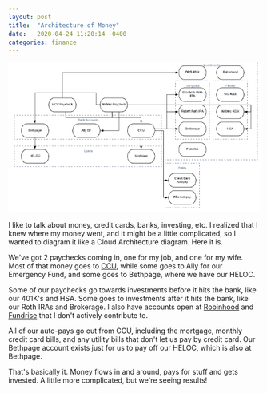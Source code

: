 ```yaml
---
layout: post
title:  "Architecture of Money"
date:   2020-04-24 11:20:14 -0400
categories: finance
---
```


![Architecture](/images/ccu/arch.png)

I like to talk about money, credit cards, banks, investing, etc. I realized that I knew where my money went, and it might be a little complicated, so I wanted to diagram it like a Cloud Architecture diagram. Here it is.

We've got 2 paychecks coming in, one for my job, and one for my wife. Most of that money goes to [CCU](https://rskelton.com/high-interest-checking-account/), while some goes to Ally for our Emergency Fund, and some goes to Bethpage, where we have our HELOC.

Some of our paychecks go towards investments before it hits the bank, like our 401K's and HSA. Some goes to investments after it hits the bank, like our Roth IRAs and Brokerage. I also have accounts open at [Robinhood](https://rskelton.com/robinhood/) and [Fundrise](https://fundrise.com/r/pdog4) that I don't actively contribute to.

All of our auto-pays go out from CCU, including the mortgage, monthly credit card bills, and any utility bills that don't let us pay by credit card. Our Bethpage account exists just for us to pay off our HELOC, which is also at Bethpage.

That's basically it. Money flows in and around, pays for stuff and gets invested. A little more complicated, but we're seeing results!

